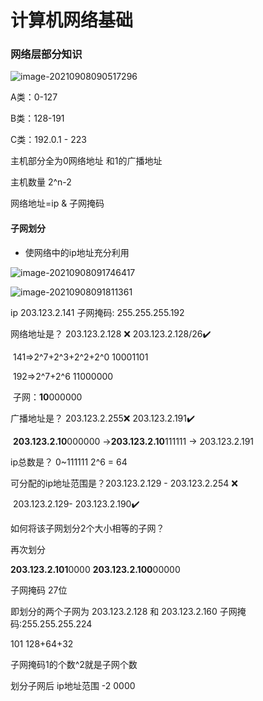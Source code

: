 # 计算机网络基础



### 网络层部分知识

![image-20210908090517296](C:\Users\QAQWQ\AppData\Roaming\Typora\typora-user-images\image-20210908090517296.png)

A类：0-127

B类：128-191

C类：192.0.1 - 223

主机部分全为0网络地址 和1的广播地址

主机数量 2^n-2

网络地址=ip & 子网掩码

#### 子网划分

- 使网络中的ip地址充分利用

![image-20210908091746417](C:\Users\QAQWQ\AppData\Roaming\Typora\typora-user-images\image-20210908091746417.png)

![image-20210908091811361](C:\Users\QAQWQ\AppData\Roaming\Typora\typora-user-images\image-20210908091811361.png)



ip 203.123.2.141 子网掩码: 255.255.255.192

网络地址是？   203.123.2.128   :x: 203.123.2.128/26:heavy_check_mark:

​	141=>2^7+2^3+2^2+2^0 10001101  

​	192=>2^7+2^6  				 11000000

​	子网：**10**000000

广播地址是？   203.123.2.255:x: 203.123.2.191:heavy_check_mark:

​	**203.123.2.10**000000 ->**203.123.2.10**111111 -> 203.123.2.191

ip总数是？  0~111111 2^6 =  64

可分配的ip地址范围是？203.123.2.129 - 203.123.2.254  :x:

​	203.123.2.129- 203.123.2.190:heavy_check_mark:

如何将该子网划分2个大小相等的子网？



再次划分

**203.123.2.101**0000   **203.123.2.100**00000

子网掩码 27位

即划分的两个子网为 203.123.2.128 和 203.123.2.160 子网掩码:255.255.255.224

101 128+64+32



子网掩码1的个数^2就是子网个数

划分子网后 ip地址范围 -2  0000 



